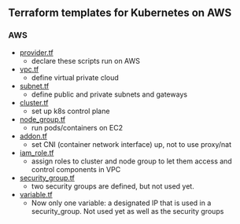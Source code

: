 ## Terraform templates for Kubernetes on AWS
### AWS
* [provider.tf](https://github.com/changsukang/k8s_terraform_templates/blob/main/aws/provider.tf)
  * declare these scripts run on AWS
* [vpc.tf](https://github.com/changsukang/k8s_terraform_templates/blob/main/aws/vpc.tf)
  * define virtual private cloud
* [subnet.tf](https://github.com/changsukang/k8s_terraform_templates/blob/main/aws/subnet.tf)
  * define public and private subnets and gateways
* [cluster.tf](https://github.com/changsukang/k8s_terraform_templates/blob/main/aws/cluster.tf)
  * set up k8s control plane
* [node_group.tf](https://github.com/changsukang/k8s_terraform_templates/blob/main/aws/node_group.tf)
  * run pods/containers on EC2
* [addon.tf](https://github.com/changsukang/k8s_terraform_templates/blob/main/aws/addon.tf)
  * set CNI (container network interface) up, not to use proxy/nat
* [iam_role.tf](https://github.com/changsukang/k8s_terraform_templates/blob/main/aws/iam_role.tf)
  * assign roles to cluster and node group to let them access and control components in VPC
* [security_group.tf](https://github.com/changsukang/k8s_terraform_templates/blob/main/aws/security_group.tf)
  * two security groups are defined, but not used yet.
* [variable.tf](https://github.com/changsukang/k8s_terraform_templates/blob/main/aws/variable.tf)
  * Now only one variable: a designated IP that is used in a security_group. Not used yet as well as the security groups

